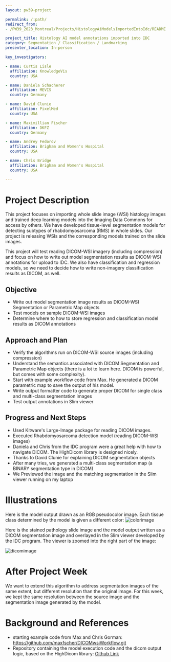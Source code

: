 ```yaml
---
layout: pw39-project

permalink: /:path/
redirect_from:
- /PW39_2023_Montreal/Projects/HistologyAiModelsImportedIntoIdc/README.html

project_title: Histology AI model annotations imported into IDC
category: Segmentation / Classification / Landmarking
presenter_location: In-person

key_investigators:

- name: Curtis Lisle
  affiliation: KnowledgeVis
  country: USA

- name: Daniela Schacherer
  affiliation: MEVIS
  country: Germany

- name: David Clunie
  affiliation: PixelMed
  country: USA

- name: Maximillian Fischer
  affiliation: DKFZ
  country: Germany

- name: Andrey Fedorov
  affiliation: Brigham and Women's Hospital
  country: USA

- name: Chris Bridge
  affiliation: Brigham and Women's Hospital
  country: USA

---
```


# Project Description

<!-- Add a short paragraph describing the project. -->

This project focuses on importing whole slide image (WSI) histology images and trained deep learning models into the Imaging Data Commons for access by others. We have developed tissue-level segmentation models for detecting subtypes of rhabdomyosarcoma (RMS) in whole slides. Our project is releasing WSIs and the corresponding models trained on the slide images.

This project will test reading DICOM-WSI imagery (including compression) and focus on how to write out model segmentation results as DICOM-WSI annotations for upload to IDC.   We also have classification and regression models, so we need to decide how to write non-imagery classification results as DICOM, as well.

## Objective

<!-- Describe here WHAT you would like to achieve (what you will have as end result). -->

*   Write out model segmentation image results as DICOM-WSI Segmentation or Parametric Map objects
*   Test models on sample DICOM-WSI images
*   Determine where to how to store regression and classification model results as DICOM annotations

## Approach and Plan

<!-- Describe here HOW you would like to achieve the objectives stated above. -->

*   Verify the algorithms run on DICOM-WSI source images (including compression)
*   Understand the semantics associated with DICOM Segmentation and Parametric Map objects (there is a lot to learn here. DICOM is powerful, but comes with some complexity).
*   Start with example workflow code from Max.  He generated a DICOM parametric map to save the output of his model.
*   Write output formatter code to generate proper DICOM for single class and multi-class segmentation images
*   Test output annotations in Slim viewer

## Progress and Next Steps

<!-- Update this section as you make progress, describing of what you have ACTUALLY DONE.
     If there are specific steps that you could not complete then you can describe them here, too. -->

* Used Kitware's Large-Image package for reading DICOM images.
* Executed Rhabdomyosarcoma detection model (reading DICOM-WSI images)
* Daniela and Chris from the IDC program were a great help with how to navigate DICOM. The HighDicom library is designed nicely.
* Thanks to David Clunie for explaining DICOM segmentation objects
* After many tries, we generated a multi-class segmentation map (a BINARY segmentation type in DICOM)
* We Previewed the image and the matching segmentation in the Slim viewer running on my laptop


# Illustrations

<!-- Add pictures and links to videos that demonstrate what has been accomplished. -->

Here is the model output drawn as an RGB pseudocolor image.  Each tissue class determined by the
model is given a different color:
![colorimage](https://data.kitware.com/api/v1/file/648a8497488633cbb1275cbd/download)

Here is the stained pathology slide image and the model output written as a DICOM segmentation image and
overlayed in the Slim viewer developed by the IDC program.  The viewer is zoomed into the right part of the image:

![dicomimage](https://data.kitware.com/api/v1/file/648a87dd488633cbb1275cc3/download)

# After Project Week
We want to extend this algorithm to address segmentation images of the same extent, but different resolution than the original image.  For this week, we kept the same resolution between the source image and the segmentation image generated by the model.

# Background and References

<!-- If you developed any software, include link to the source code repository.
     If possible, also add links to sample data, and to any relevant publications. -->

- starting example code from Max and Chris Gorman:  https://github.com/maxfscher/DICOMwsiWorkflow.git
- Repository containing the model execution code and the dicom output logic, based on the HighDicom library: [Github Link](https://github.com/knowledgevis/rms-infer-code-standalone)

